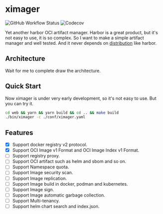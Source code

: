 # ximager

![GitHub Workflow Status](https://img.shields.io/github/actions/workflow/status/ximager/ximager/test.yml?style=for-the-badge) ![Codecov](https://img.shields.io/codecov/c/github/ximager/ximager?style=for-the-badge)

Yet another harbor OCI artifact manager. Harbor is a great product, but it's not easy to use, it is so complex. So I want to make a simple artifact manager and well tested. And it never depends on [distribution](https://github.com/distribution/distribution) like harbor.

## Architecture

Wait for me to complete draw the architecture.

## Quick Start

Now ximager is under very early development, so it's not easy to use. But you can try it.

``` bash
cd web && yarn && yarn build && cd .. && make build
./bin/ximager -c ./conf/ximager.yaml
```

## Features

- [x] Support docker registry v2 protocol.
- [x] Support OCI Image v1 Format and OCI Image Index v1 Format.
- [ ] Support registry proxy.
- [ ] Support OCI artifact such as helm and sbom and so on.
- [ ] Support Namespace quota.
- [ ] Support Image security scan.
- [ ] Support Image replication.
- [ ] Support Image build in docker, podman and kubernetes.
- [ ] Support Image sign.
- [ ] Support Image automatic garbage collection.
- [ ] Support Multi-tenancy.
- [ ] Support helm chart search and index.json.
